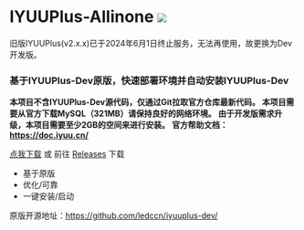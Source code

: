 # IYUUPlus-Allinone ![](https://komarev.com/ghpvc/?username=KiWinger&label=+++访问量+++&color=brightgreen)
旧版IYUUPlus(v2.x.x)已于2024年6月1日终止服务，无法再使用，故更换为Dev开发版。

### 基于IYUUPlus-Dev原版，快速部署环境并自动安装IYUUPlus-Dev
 **本项目不含IYUUPlus-Dev源代码，仅通过Git拉取官方仓库最新代码。**
 **本项目需要从官方下载MySQL（321MB）请保持良好的网络环境。**
 **由于开发版需求升级，本项目需要至少2GB的空间来进行安装。**
 **官方帮助文档：https://doc.iyuu.cn/**
 
 [点我下载](https://github.com/KiWinger/IYUUPlus-Allinone/releases/download/v2.0/IYUUPlus-Allinone-Dev-Win.7z "点我下载") 或 前往 [Releases](https://github.com/KiWinger/IYUUPlus-Allinone/releases/latest "Releases") 下载
 - 基于原版
 - 优化/可靠
 - 一键安装/启动
 
 原版开源地址：https://github.com/ledccn/iyuuplus-dev/
